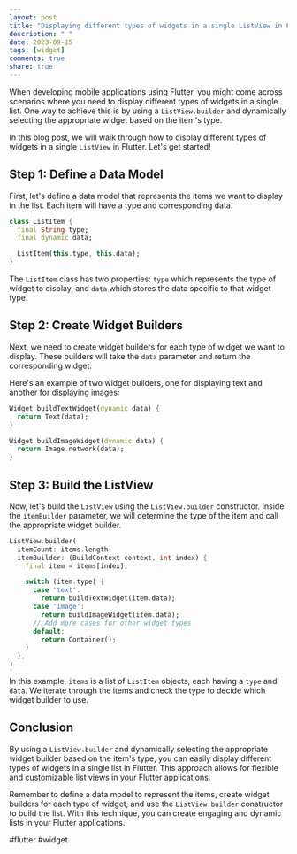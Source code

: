 ```yaml
---
layout: post
title: "Displaying different types of widgets in a single ListView in Flutter."
description: " "
date: 2023-09-15
tags: [widget]
comments: true
share: true
---
```


When developing mobile applications using Flutter, you might come across scenarios where you need to display different types of widgets in a single list. One way to achieve this is by using a `ListView.builder` and dynamically selecting the appropriate widget based on the item's type.

In this blog post, we will walk through how to display different types of widgets in a single `ListView` in Flutter. Let's get started!

## Step 1: Define a Data Model

First, let's define a data model that represents the items we want to display in the list. Each item will have a type and corresponding data.

```dart
class ListItem {
  final String type;
  final dynamic data;

  ListItem(this.type, this.data);
}
```

The `ListItem` class has two properties: `type` which represents the type of widget to display, and `data` which stores the data specific to that widget type.

## Step 2: Create Widget Builders

Next, we need to create widget builders for each type of widget we want to display. These builders will take the `data` parameter and return the corresponding widget.

Here's an example of two widget builders, one for displaying text and another for displaying images:

```dart
Widget buildTextWidget(dynamic data) {
  return Text(data);
}

Widget buildImageWidget(dynamic data) {
  return Image.network(data);
}
```

## Step 3: Build the ListView

Now, let's build the `ListView` using the `ListView.builder` constructor. Inside the `itemBuilder` parameter, we will determine the type of the item and call the appropriate widget builder.

```dart
ListView.builder(
  itemCount: items.length,
  itemBuilder: (BuildContext context, int index) {
    final item = items[index];

    switch (item.type) {
      case 'text':
        return buildTextWidget(item.data);
      case 'image':
        return buildImageWidget(item.data);
      // Add more cases for other widget types
      default:
        return Container();
    }
  },
)
```

In this example, `items` is a list of `ListItem` objects, each having a `type` and `data`. We iterate through the items and check the type to decide which widget builder to use.

## Conclusion

By using a `ListView.builder` and dynamically selecting the appropriate widget builder based on the item's type, you can easily display different types of widgets in a single list in Flutter. This approach allows for flexible and customizable list views in your Flutter applications.

Remember to define a data model to represent the items, create widget builders for each type of widget, and use the `ListView.builder` constructor to build the list. With this technique, you can create engaging and dynamic lists in your Flutter applications.

#flutter #widget